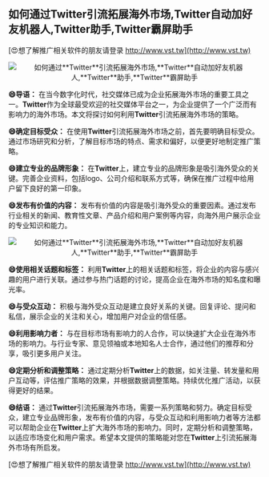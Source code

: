## **如何通过**Twitter**引流拓展海外市场,**Twitter**自动加好友机器人,**Twitter**助手,**Twitter**霸屏助手**

[😍想了解推广相关软件的朋友请登录 http://www.vst.tw](http://www.vst.tw)

 <center><img src="https://vst.tw/MP4/tuiguang/png/3.png" alt="如何通过**Twitter**引流拓展海外市场,**Twitter**自动加好友机器人,**Twitter**助手,**Twitter**霸屏助手"></center>

**😄导语：**
在当今数字化时代，社交媒体已成为企业拓展海外市场的重要工具之一。**Twitter**作为全球最受欢迎的社交媒体平台之一，为企业提供了一个广泛而有影响力的海外市场。本文将探讨如何利用**Twitter**引流拓展海外市场的策略。

**😄确定目标受众：**
在使用**Twitter**引流拓展海外市场之前，首先要明确目标受众。通过市场研究和分析，了解目标市场的特点、需求和偏好，以便更好地制定推广策略。

**😄建立专业的品牌形象：**
在**Twitter**上，建立专业的品牌形象是吸引海外受众的关键。完善企业资料，包括logo、公司介绍和联系方式等，确保在推广过程中给用户留下良好的第一印象。

**😄发布有价值的内容：**
发布有价值的内容是吸引海外受众的重要因素。通过发布行业相关的新闻、教育性文章、产品介绍和用户案例等内容，向海外用户展示企业的专业知识和能力。

 <center><img src="https://vst.tw/MP4/tuiguang/png/0.png" alt="如何通过**Twitter**引流拓展海外市场,**Twitter**自动加好友机器人,**Twitter**助手,**Twitter**霸屏助手"></center>

**😄使用相关话题和标签：**
利用**Twitter**上的相关话题和标签，将企业的内容与感兴趣的用户进行关联。通过参与热门话题的讨论，提高企业在海外市场的知名度和曝光率。

**😄与受众互动：**
积极与海外受众互动是建立良好关系的关键。回复评论、提问和私信，展示企业的关注和关心，增加用户对企业的信任感。

**😄利用影响力者：**
与在目标市场有影响力的人合作，可以快速扩大企业在海外市场的影响力。与行业专家、意见领袖或本地知名人士合作，通过他们的推荐和分享，吸引更多用户关注。

**😄定期分析和调整策略：**
通过定期分析**Twitter**上的数据，如关注量、转发量和用户互动等，评估推广策略的效果，并根据数据调整策略。持续优化推广活动，以获得更好的结果。

**😄结语：**
通过**Twitter**引流拓展海外市场，需要一系列策略和努力。确定目标受众，建立专业品牌形象，发布有价值的内容，与受众互动和利用影响力者等方法都可以帮助企业在**Twitter**上扩大海外市场的影响力。同时，定期分析和调整策略，以适应市场变化和用户需求。希望本文提供的策略能对您在**Twitter**上引流拓展海外市场有所启发。

[😍想了解推广相关软件的朋友请登录 http://www.vst.tw](http://www.vst.tw)




